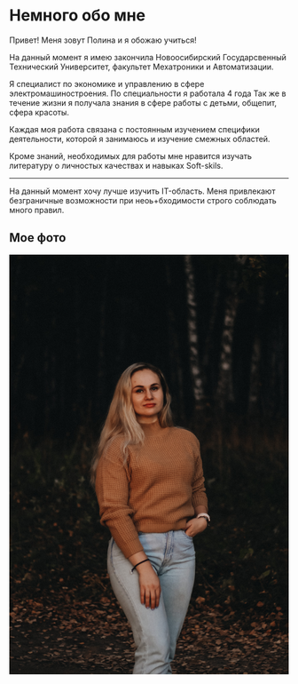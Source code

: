 # Немного обо мне
Привет! Меня зовут Полина и я обожаю учиться!  

 На данный момент я имею закончила Новоосибирский Государсвенный Технический Университет, факультет Мехатроники и Автоматизации.  

 Я специалист по экономике и управлению в сфере электромашиностроения. По специальности я работала 4 года
Так же в течение жизни я получала знания в сфере работы с детьми, общепит, сфера красоты.  

Каждая моя работа связана с постоянным изучением специфики деятельности, которой я занимаюсь и изучение смежных областей.  

Кроме знаний, необходимых для работы мне нравится изучать литературу о личностых качествах и навыках Soft-skils.  
***
На данный момент хочу лучше изучить IT-область. Меня привлекают безграничные возможности при неоь+бходимости строго соблюдать много правил.  
## Мое фото
![photo](IMG_6919.jpg)
